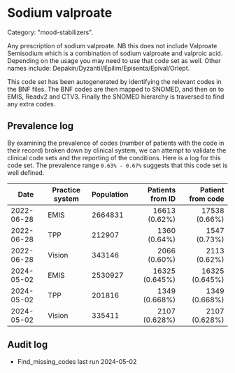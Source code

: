 # Sodium valproate

Category: "mood-stabilizers".

Any prescription of sodium valproate. NB this does not include Valproate Semisodium which is a combination of sodium valproate and valproic acid. Depending on the usage you may need to use that code set as well. Other names include: Depakin/Dyzantil/Epilim/Episenta/Epival/Orlept.

This code set has been autogenerated by identifying the relevant codes in the BNF files. The BNF codes are then mapped to SNOMED, and then on to EMIS, Readv2 and CTV3. Finally the SNOMED hierarchy is traversed to find any extra codes.

## Prevalence log

By examining the prevalence of codes (number of patients with the code in their record) broken down by clinical system, we can attempt to validate the clinical code sets and the reporting of the conditions. Here is a log for this code set. The prevalence range `0.63% - 0.67%` suggests that this code set is well defined.

| Date       | Practice system | Population | Patients from ID | Patient from code |
| ---------- | --------------- | ---------- | ---------------: | ----------------: |
| 2022-06-28 | EMIS            | 2664831    |    16613 (0.62%) |     17538 (0.66%) |
| 2022-06-28 | TPP             | 212907     |     1360 (0.64%) |      1547 (0.73%) |
| 2022-06-28 | Vision          | 343146     |     2066 (0.60%) |      2113 (0.62%) |
| 2024-05-02 | EMIS            | 2530927    |   16325 (0.645%) |    16325 (0.645%) |
| 2024-05-02 | TPP             | 201816     |    1349 (0.668%) |     1349 (0.668%) |
| 2024-05-02 | Vision          | 335411     |    2107 (0.628%) |     2107 (0.628%) |

## Audit log

- Find_missing_codes last run 2024-05-02
